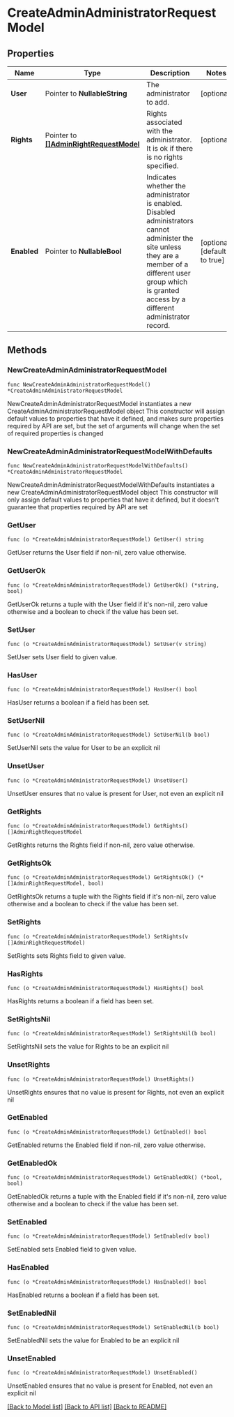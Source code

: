 # CreateAdminAdministratorRequestModel

## Properties

Name | Type | Description | Notes
------------ | ------------- | ------------- | -------------
**User** | Pointer to **NullableString** | The administrator to add. | [optional] 
**Rights** | Pointer to [**[]AdminRightRequestModel**](AdminRightRequestModel.md) | Rights associated with the administrator. It is ok if there is no rights specified. | [optional] 
**Enabled** | Pointer to **NullableBool** | Indicates whether the administrator is enabled.  Disabled administrators cannot administer the site unless they are a member of a different user group which is granted access by a different administrator record. | [optional] [default to true]

## Methods

### NewCreateAdminAdministratorRequestModel

`func NewCreateAdminAdministratorRequestModel() *CreateAdminAdministratorRequestModel`

NewCreateAdminAdministratorRequestModel instantiates a new CreateAdminAdministratorRequestModel object
This constructor will assign default values to properties that have it defined,
and makes sure properties required by API are set, but the set of arguments
will change when the set of required properties is changed

### NewCreateAdminAdministratorRequestModelWithDefaults

`func NewCreateAdminAdministratorRequestModelWithDefaults() *CreateAdminAdministratorRequestModel`

NewCreateAdminAdministratorRequestModelWithDefaults instantiates a new CreateAdminAdministratorRequestModel object
This constructor will only assign default values to properties that have it defined,
but it doesn't guarantee that properties required by API are set

### GetUser

`func (o *CreateAdminAdministratorRequestModel) GetUser() string`

GetUser returns the User field if non-nil, zero value otherwise.

### GetUserOk

`func (o *CreateAdminAdministratorRequestModel) GetUserOk() (*string, bool)`

GetUserOk returns a tuple with the User field if it's non-nil, zero value otherwise
and a boolean to check if the value has been set.

### SetUser

`func (o *CreateAdminAdministratorRequestModel) SetUser(v string)`

SetUser sets User field to given value.

### HasUser

`func (o *CreateAdminAdministratorRequestModel) HasUser() bool`

HasUser returns a boolean if a field has been set.

### SetUserNil

`func (o *CreateAdminAdministratorRequestModel) SetUserNil(b bool)`

 SetUserNil sets the value for User to be an explicit nil

### UnsetUser
`func (o *CreateAdminAdministratorRequestModel) UnsetUser()`

UnsetUser ensures that no value is present for User, not even an explicit nil
### GetRights

`func (o *CreateAdminAdministratorRequestModel) GetRights() []AdminRightRequestModel`

GetRights returns the Rights field if non-nil, zero value otherwise.

### GetRightsOk

`func (o *CreateAdminAdministratorRequestModel) GetRightsOk() (*[]AdminRightRequestModel, bool)`

GetRightsOk returns a tuple with the Rights field if it's non-nil, zero value otherwise
and a boolean to check if the value has been set.

### SetRights

`func (o *CreateAdminAdministratorRequestModel) SetRights(v []AdminRightRequestModel)`

SetRights sets Rights field to given value.

### HasRights

`func (o *CreateAdminAdministratorRequestModel) HasRights() bool`

HasRights returns a boolean if a field has been set.

### SetRightsNil

`func (o *CreateAdminAdministratorRequestModel) SetRightsNil(b bool)`

 SetRightsNil sets the value for Rights to be an explicit nil

### UnsetRights
`func (o *CreateAdminAdministratorRequestModel) UnsetRights()`

UnsetRights ensures that no value is present for Rights, not even an explicit nil
### GetEnabled

`func (o *CreateAdminAdministratorRequestModel) GetEnabled() bool`

GetEnabled returns the Enabled field if non-nil, zero value otherwise.

### GetEnabledOk

`func (o *CreateAdminAdministratorRequestModel) GetEnabledOk() (*bool, bool)`

GetEnabledOk returns a tuple with the Enabled field if it's non-nil, zero value otherwise
and a boolean to check if the value has been set.

### SetEnabled

`func (o *CreateAdminAdministratorRequestModel) SetEnabled(v bool)`

SetEnabled sets Enabled field to given value.

### HasEnabled

`func (o *CreateAdminAdministratorRequestModel) HasEnabled() bool`

HasEnabled returns a boolean if a field has been set.

### SetEnabledNil

`func (o *CreateAdminAdministratorRequestModel) SetEnabledNil(b bool)`

 SetEnabledNil sets the value for Enabled to be an explicit nil

### UnsetEnabled
`func (o *CreateAdminAdministratorRequestModel) UnsetEnabled()`

UnsetEnabled ensures that no value is present for Enabled, not even an explicit nil

[[Back to Model list]](../README.md#documentation-for-models) [[Back to API list]](../README.md#documentation-for-api-endpoints) [[Back to README]](../README.md)


